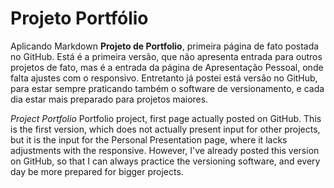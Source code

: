 # Projeto Portfólio
Aplicando Markdown
 **Projeto de Portfolio**, primeira página de fato postada no GitHub.
 Está é a primeira versão, que não apresenta entrada para outros projetos de fato, mas é a entrada da página de Apresentação Pessoal, onde falta ajustes com o responsivo.
 Entretanto já postei está versão no GitHub, para estar sempre praticando também o software de versionamento, e cada dia estar mais preparado para projetos maiores.


 *Project Portfolio*
 Portfolio project, first page actually posted on GitHub.
 This is the first version, which does not actually present input for other projects, but it is the input for the Personal Presentation page, where it lacks adjustments with the responsive. However, I've already posted this version on GitHub, so that I can always practice the versioning software, and every day be more prepared for bigger projects.
